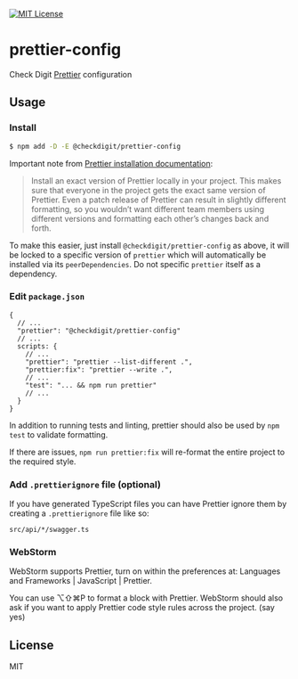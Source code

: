 [![MIT License](https://img.shields.io/github/license/checkdigit/prettier-config)](https://github.com/checkdigit/prettier-config/blob/master/LICENSE.txt)

# prettier-config

Check Digit [Prettier](https://prettier.io) configuration

## Usage

### Install

```bash
$ npm add -D -E @checkdigit/prettier-config
```

Important note from [Prettier installation documentation](https://prettier.io/docs/en/install.html):

> Install an exact version of Prettier locally in your project. This makes sure that everyone in the project
> gets the exact same version of Prettier. Even a patch release of Prettier can result in slightly different
> formatting, so you wouldn’t want different team members using different versions and formatting each other’s
> changes back and forth.

To make this easier, just install `@checkdigit/prettier-config` as above, it will be locked to a specific version
of `prettier` which will automatically be installed via its `peerDependencies`. Do not specific `prettier` itself
as a dependency.

### Edit `package.json`

```jsonc
{
  // ...
  "prettier": "@checkdigit/prettier-config"
  // ...
  scripts: {
    // ...
    "prettier": "prettier --list-different .",
    "prettier:fix": "prettier --write .",
    // ...
    "test": "... && npm run prettier"
    // ...
  }
}
```

In addition to running tests and linting, prettier should also be used by `npm test` to validate formatting.

If there are issues, `npm run prettier:fix` will re-format the entire project to the required style.

### Add `.prettierignore` file (optional)

If you have generated TypeScript files you can have Prettier ignore them by creating a `.prettierignore` file like so:

```
src/api/*/swagger.ts
```

### WebStorm

WebStorm supports Prettier, turn on within the preferences at: Languages and Frameworks | JavaScript | Prettier.

You can use ⌥⇧⌘P to format a block with Prettier. WebStorm should also ask if you want to apply Prettier code style rules across the project. (say yes)

## License

MIT
